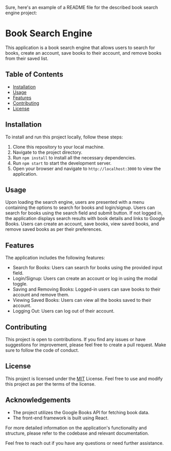 Sure, here's an example of a README file for the described book search engine project:

# Book Search Engine

This application is a book search engine that allows users to search for books, create an account, save books to their account, and remove books from their saved list.

## Table of Contents

- [Installation](#installation)
- [Usage](#usage)
- [Features](#features)
- [Contributing](#contributing)
- [License](#license)

## Installation

To install and run this project locally, follow these steps:

1. Clone this repository to your local machine.
2. Navigate to the project directory.
3. Run `npm install` to install all the necessary dependencies.
4. Run `npm start` to start the development server.
5. Open your browser and navigate to `http://localhost:3000` to view the application.

## Usage

Upon loading the search engine, users are presented with a menu containing the options to search for books and login/signup. Users can search for books using the search field and submit button. If not logged in, the application displays search results with book details and links to Google Books. Users can create an account, save books, view saved books, and remove saved books as per their preferences.

## Features

The application includes the following features:

- Search for Books: Users can search for books using the provided input field.
- Login/Signup: Users can create an account or log in using the modal toggle.
- Saving and Removing Books: Logged-in users can save books to their account and remove them.
- Viewing Saved Books: Users can view all the books saved to their account.
- Logging Out: Users can log out of their account.

## Contributing

This project is open to contributions. If you find any issues or have suggestions for improvement, please feel free to create a pull request. Make sure to follow the code of conduct.

## License

This project is licensed under the [MIT](https://opensource.org/licenses/MIT) License. Feel free to use and modify this project as per the terms of the license.

## Acknowledgements

- The project utilizes the Google Books API for fetching book data.
- The front-end framework is built using React.

For more detailed information on the application's functionality and structure, please refer to the codebase and relevant documentation.

Feel free to reach out if you have any questions or need further assistance.